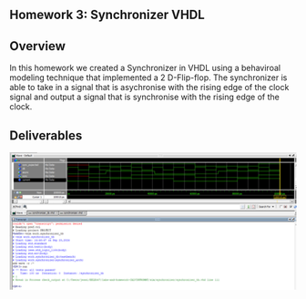 ## Homework 3: Synchronizer VHDL

## Overview
In this homework we created a Synchronizer in VHDL using a behaviroal modeling technique that implemented a 2 D-Flip-flop.  The synchronizer is able to take in a signal that is asychronise with the rising edge of the clock signal and output a signal that is synchronise with the rising edge of the clock. 

## Deliverables
![Picture of deliverable](hw3_screenshot.png)